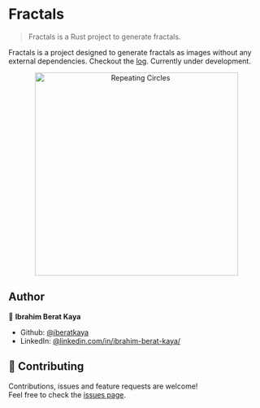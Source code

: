 # Fractals

> Fractals is a Rust project to generate fractals.

Fractals is a project designed to generate fractals as images without any external dependencies. Checkout the [log](https://github.com/iberatkaya/fractals/blob/master/LOG.md). Currently under development. 

<p align="center">
    <img alt="Repeating Circles" src="https://raw.githubusercontent.com/iberatkaya/fractals/master/examples/compressed/fractals.jpg" width="400" height="400">
</p>

## Author

👤 **Ibrahim Berat Kaya**

* Github: [@iberatkaya](https://github.com/iberatkaya)
* LinkedIn: [@linkedin.com/in/ibrahim-berat-kaya/](https://linkedin.com/in/ibrahim-berat-kaya/)

## 🤝 Contributing

Contributions, issues and feature requests are welcome!<br />Feel free to check the [issues page](https://github.com/iberatkaya/fractals/issues). 
